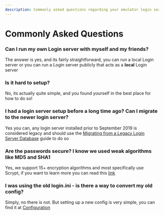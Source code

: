 ```yaml
---
description: Commonly asked questions regarding your emulator login server
---
```


# Commonly Asked Questions

### Can I run my own Login server with myself and my friends?

The answer is yes, and its fairly straightforward, you can run a local Login server or you can run a Login server publicly that acts as a **local** Login server

### Is it hard to setup?

No, its actually quite simple, and you found yourself in the best place for how to do so!

### I had a login server setup before a long time ago? Can I migrate to the newer login server?

Yes you can, any login server installed prior to September 2019 is considered legacy and should use the [Migrating from a Legacy Login Server Database](migrating-from-legacy-login-server.md) guide to do so

### Are the passwords secure? I know we used weak algorithms like MD5 and SHA1

Yes, we support 15+ encryption algorithms and most specifically use Scrypt, if you want to learn more you can read this [link](https://medium.com/@mpreziuso/password-hashing-pbkdf2-scrypt-bcrypt-and-argon2-e25aaf41598e)

### I was using the old login.ini - is there a way to convert my old config?

Simply, no there is not. But setting up a new config is very simple, you can find it at [Configuration](login-server-configuration.md)





